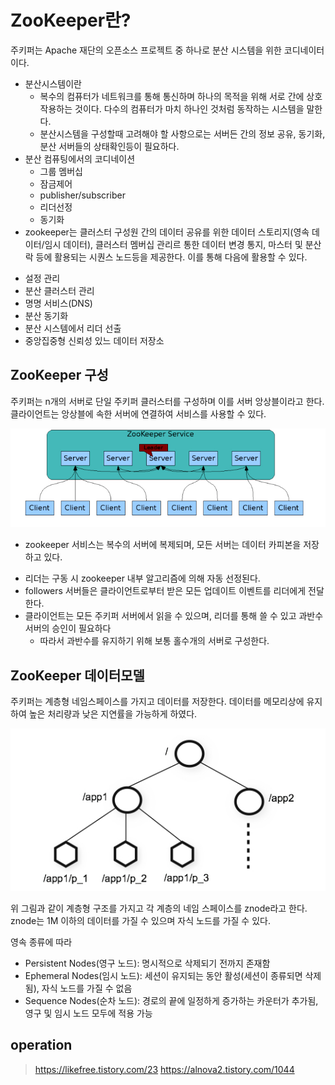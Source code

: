 ZooKeeper란?
=====================================
주키퍼는 Apache 재단의 오픈소스 프로젝트 중 하나로 분산 시스템을 위한 코디네이터이다.

* 분산시스템이란
  - 복수의 컴퓨터가 네트워크를 통해 통신하며 하나의 목적을 위해 서로 간에 상호작용하는 것이다. 다수의 컴퓨터가 마치 하나인 것처럼 동작하는 시스템을 말한다.
  - 분산시스템을 구성할때 고려해야 할 사항으로는 서버든 간의 정보 공유, 동기화, 분산 서버들의 상태확인등이 필요하다.
* 분산 컴퓨팅에서의 코디네이션
  - 그룹 멤버십
  - 잠금제어
  - publisher/subscriber
  - 리더선정
  - 동기화
 * zookeeper는 클러스터 구성원 간의 데이터 공유를 위한 데이터 스토리지(영속 데이터/임시 데이터), 클러스터 멤버십 관리르 통한 데이터 변경 통지, 마스터 및 분산 락 등에 활용되는 시퀀스 노드등을 제공한다. 이를 통해 다음에 활용할 수 있다.
  - 설정 관리
  - 분산 클러스터 관리
  - 명명 서비스(DNS)
  - 분산 동기화
  - 분산 시스템에서 리더 선출
  - 중앙집중형 신뢰성 있느 데이터 저장소
  
ZooKeeper 구성
-------------------------------------
주키퍼는 n개의 서버로 단일 주키퍼 클러스터를 구성하며 이를 서버 앙상블이라고 한다. 클라이언트는 앙상블에 속한 서버에 연결하여 서비스를
사용할 수 있다.

![server](./img/zoo2.PNG)

* zookeeper 서비스는 복수의 서버에 복제되며, 모든 서버는 데이터 카피본을 저장하고 있다.
- 리더는 구동 시 zookeeper 내부 알고리즘에 의해 자동 선정된다.
- followers 서버들은 클라이언트로부터 받은 모든 업데이트 이벤트를 리더에게 전달한다.
- 클라이언트는 모든 주키퍼 서버에서 읽을 수 있으며, 리더를 통해 쓸 수 있고 과반수 서버의 승인이 필요하다
  + 따라서 과반수를 유지하기 위해 보통 홀수개의 서버로 구성한다.
  
ZooKeeper 데이터모델
----------------------------------
주키퍼는 계층형 네임스페이스를 가지고 데이터를 저장한다. 데이터를 메모리상에 유지하여 높은 처리량과 낮은 지연률을 가능하게 하였다.

![graph](./img/zoo1.PNG)

위 그림과 같이 계층형 구조를 가지고 각 계층의 네임 스페이스를 znode라고 한다. znode는 1M 이하의 데이터를 가질 수 있으며 자식 노드를 가질 수 있다.

영속 종류에 따라
* Persistent Nodes(영구 노드): 명시적으로 삭제되기 전까지 존재함
* Ephemeral Nodes(임시 노드): 세션이 유지되는 동안 활성(세션이 종류되면 삭제됨), 자식 노드를 가질 수 없음
* Sequence Nodes(순차 노드): 경로의 끝에 일정하게 증가하는 카운터가 추가됨, 영구 및 임시 노드 모두에 적용 가능

operation
-------------------------


> https://likefree.tistory.com/23
> https://alnova2.tistory.com/1044
